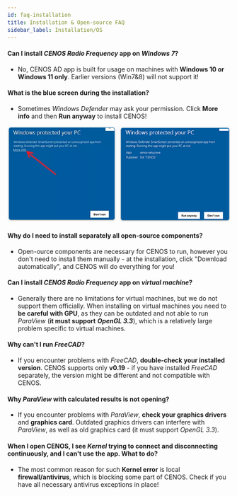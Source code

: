 ```yaml
---
id: faq-installation
title: Installation & Open-source FAQ
sidebar_label: Installation/OS
---
```


#### Can I install *CENOS Radio Frequency* app on *Windows 7*?

- No, CENOS AD app is built for usage on machines with **Windows 10 or Windows 11 only**. Earlier versions (Win7&8) will not support it!

#### What is the blue screen during the installation?

- Sometimes *Windows Defender* may ask your permission. Click **More info** and then **Run anyway** to install CENOS!

<p align="center">

![drag n drop](assets/faq/1.png)

</p>

#### Why do I need to install separately all open-source components?

- Open-ource components are necessary for CENOS to run, however you don't need to install them manually - at the installation, click "Download automatically", and CENOS will do everything for you!

#### Can I install *CENOS Radio Frequency* app on *virtual machine*?

- Generally there are no limitations for virtual machines, but we do not support them officially. When installing on virtual machines you need to **be careful with GPU**, as they can be outdated and not able to run *ParaView* (**it must support** ***OpenGL 3.3***), which is a relatively large problem specific to virtual machines.

#### Why can't I run *FreeCAD*?

- If you encounter problems with *FreeCAD*, **double-check your installed version**. CENOS supports only **v0.19** - if you have installed *FreeCAD* separately, the version might be different and not compatible with CENOS.

#### Why *ParaView* with calculated results is not opening?

- If you encounter problems with *ParaView*, **check your graphics drivers** and **graphics card**. Outdated graphics drivers can interfere with *ParaView*, as well as old graphics card (it must support *OpenGL 3.3*).

#### When I open CENOS, I see *Kernel* trying to connect and disconnecting continuously, and I can't use the app. What to do?

- The most common reason for such **Kernel error** is local **firewall/antivirus**, which is blocking some part of CENOS. Check if you have all necessary antivirus exceptions in place!
